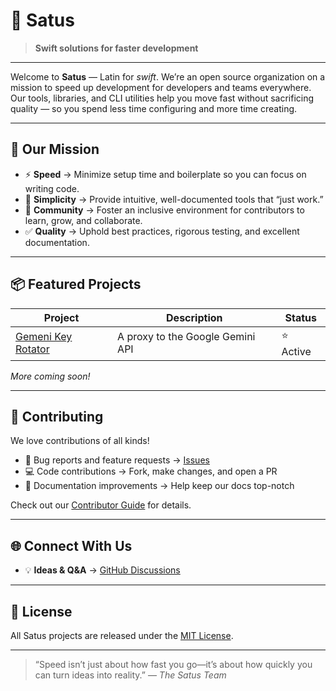 # 🚀 Satus

> **Swift solutions for faster development**

---

Welcome to **Satus** — Latin for *swift*. We’re an open source organization on a mission to speed up development for developers and teams everywhere. Our tools, libraries, and CLI utilities help you move fast without sacrificing quality — so you spend less time configuring and more time creating.

---

## 🚀 Our Mission

- ⚡ **Speed** → Minimize setup time and boilerplate so you can focus on writing code.
- 🔧 **Simplicity** → Provide intuitive, well-documented tools that “just work.”
- 🤝 **Community** → Foster an inclusive environment for contributors to learn, grow, and collaborate.
- ✅ **Quality** → Uphold best practices, rigorous testing, and excellent documentation.

---

## 📦 Featured Projects

| Project                  | Description                                              | Status        |
|--------------------------|----------------------------------------------------------|---------------|
| [Gemeni Key Rotator](https://github.com/satusdev/gemeni-key-rotator)           | A proxy to the Google Gemini API | ⭐ Active      |

*More coming soon!*

---

## 🤝 Contributing

We love contributions of all kinds!

* 🐛 Bug reports and feature requests → [Issues](https://github.com/satusdev/issues)
* 💻 Code contributions → Fork, make changes, and open a PR
* 📝 Documentation improvements → Help keep our docs top-notch

Check out our [Contributor Guide](CONTRIBUTING.md) for details.

---

## 🌐 Connect With Us

* 💡 **Ideas & Q\&A** → [GitHub Discussions](https://github.com/satusdev/discussions)
---

## 📜 License

All Satus projects are released under the [MIT License](LICENSE).

---

> “Speed isn’t just about how fast you go—it’s about how quickly you can turn ideas into reality.”
> — *The Satus Team*

